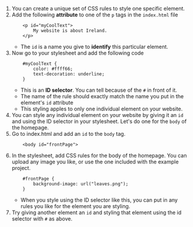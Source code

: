 1. You can create a unique set of CSS rules to style one specific element.
2. Add the following **attribute** to one of the `p` tags in the `index.html` file
    ```
        <p id="myCoolText">
            My website is about Ireland.
        </p> 
    ```
    * The `id` is a name you give to **identify** this particular element.
3. Now go to your stylesheet and add the following code
    ```
        #myCoolText {
            color: #ffff66;
            text-decoration: underline;
        }
    ```
    * This is an **ID selector**. You can tell because of the `#` in front of it.
    * The name of the rule should exactly match the name you put in the element's `id` attribute
    * This styling apples to only one individual element on your website.
4. You can style any individual element on your website by giving it an `id` and using the ID selector in your stylesheet. Let's do one for the `body` of the homepage.
5. Go to index.html and add an `id` to the `body` tag.
    ```
        <body id="frontPage">
    ```
6. In the stylesheet, add CSS rules for the body of the homepage. You can upload any image you like, or use the one included with the example project.
    ```
        #frontPage {
            background-image: url("leaves.png");
        }
    ```
    * When you style using the ID selector like this, you can put in any rules you like for the element you are styling.
4. Try giving another element an `id` and styling that element using the id selector with `#` as above.